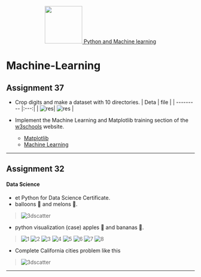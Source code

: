   <p align="center"><a href="https://www.w3schools.com/python/python_ml_getting_started.asp" target="_blank"><img src="https://upload.wikimedia.org/wikipedia/commons/thumb/c/c3/Python-logo-notext.svg/182px-Python-logo-notext.svg.png" width="100"> Python and  Machine learning</a>
  
# Machine-Learning
## Assignment 37
- Crop digits and make a dataset with 10 directories.
  | Deta | file |
  | --------- |:---:|
  | ![res]( https://raw.githubusercontent.com/Mohammadnematizade/Machine-Learning/main/Assignment%2037/Split%20numbers/input/mask.jpg)| ![res]( https://raw.githubusercontent.com/Mohammadnematizade/Machine-Learning/main/Assignment%2037/Split%20numbers/input/3.png) |
 
  
- Implement the Machine Learning and Matplotlib training section of the <a href='https://www.w3schools.com'>w3schools</a> website.
  - <a href='https://www.w3schools.com/python/matplotlib_intro.asp'>Matplotlib</a>
  - <a href='https://www.w3schools.com/python/python_ml_getting_started.asp'>Machine Learning</a>
 
---
## Assignment 32
#### Data Science
- et Python for Data Science Certificate.
- balloons 🎈 and melons 🍈.
>  ![3dscatter](https://raw.githubusercontent.com/Mohammadnematizade/Machine-Learning/main/Assignment%2038/output/Plot%20the%20result%20in%203D.png)

- python visualization (case) apples 🍎 and bananas 🍌.
> ![1](https://raw.githubusercontent.com/Mohammadnematizade/Machine-Learning/main/Assignment%2038/output/visualization/visualization_1.png)
![2](https://raw.githubusercontent.com/Mohammadnematizade/Machine-Learning/main/Assignment%2038/output/visualization/visualization_2.png)
![3](https://raw.githubusercontent.com/Mohammadnematizade/Machine-Learning/main/Assignment%2038/output/visualization/visualization_3.png)
![4](https://raw.githubusercontent.com/Mohammadnematizade/Machine-Learning/main/Assignment%2038/output/visualization/visualization_4.png)
![5](https://raw.githubusercontent.com/Mohammadnematizade/Machine-Learning/main/Assignment%2038/output/visualization/visualization_5.png)
![6](https://raw.githubusercontent.com/Mohammadnematizade/Machine-Learning/main/Assignment%2038/output/visualization/visualization_6.png)
![7](https://raw.githubusercontent.com/Mohammadnematizade/Machine-Learning/main/Assignment%2038/output/visualization/visualization_7.png)
![8](https://raw.githubusercontent.com/Mohammadnematizade/Machine-Learning/main/Assignment%2038/output/visualization/visualization_8.png)
- Complete California cities problem like this
>  ![3dscatter](https://raw.githubusercontent.com/Mohammadnematizade/Machine-Learning/main/Assignment%2038/output/california_cities.png)
---
